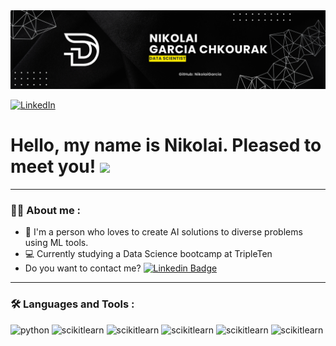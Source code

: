 <div id="header" align="center">
  <img decoding="async" src="https://github.com/NikolaiGarcia/NikolaiGarcia/blob/main/banner.png" width="800"/>
</div>

[![LinkedIn](https://img.shields.io/badge/linkedin-%230077B5.svg?style=for-the-badge&logo=linkedin&logoColor=white)](https://www.linkedin.com/in/nikolai-garcia-chkourak/)

<h1>
  Hello, my name is Nikolai. Pleased to meet you!
  <img decoding="async" src="https://media.giphy.com/media/hvRJCLFzcasrR4ia7z/giphy.gif" width="30px"/>
</h1>

---
 <div id="header" align="left">

### :man_technologist: About me :

* 👨 I'm a person who loves to create AI solutions to diverse problems using ML tools.
* 💻 Currently studying a Data Science bootcamp at TripleTen
* Do you want to contact me? [![Linkedin Badge](https://img.shields.io/badge/-LinkedIn:_Nikolai-blue?style=flat&logo=linkedin&logoColor=white)](https://www.linkedin.com/in/nikolai-garcia-chkourak/)

---

### :hammer_and_wrench: Languages and Tools :

<div id="header" align="left">
    <img decoding="async" src="https://img.shields.io/badge/Python-3776AB?style=for-the-badge&logo=python&logoColor=white" alt="python"/>
    </a>
    <img decoding="async" src="https://img.shields.io/badge/Scikitlearn-F7931E?style=for-the-badge&logo=scikitlearn&logoColor=white" alt="scikitlearn"/>
    </a>
    <img decoding="async" src="https://img.shields.io/badge/Plotly-3F4F75?style=for-the-badge&logo=plotly&logoColor=white" alt="scikitlearn"/>
    </a>
    <img decoding="async" src="https://img.shields.io/badge/SQL-003B57?style=for-the-badge&logo=sqlite&logoColor=white" alt="scikitlearn"/>
    </a>
    <img decoding="async" src="https://img.shields.io/badge/PyTorch-EE4C2C?style=for-the-badge&logo=pytorch&logoColor=white" alt="scikitlearn"/>
    </a>
    <img decoding="async" src="https://img.shields.io/badge/C++-00599C?style=for-the-badge&logo=cplusplus&logoColor=white" alt="scikitlearn"/>
</div>
